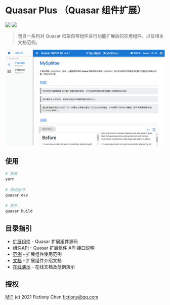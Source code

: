 # Quasar Plus （Quasar 组件扩展）

![](https://img.shields.io/badge/quasar--plus-0.0.2-orange) ![](https://img.shields.io/npm/v/quasar.svg?label=quasar)

> 包含一系列对 Quasar 框架自带组件进行功能扩展后的实用组件，以及相关文档范例。

![](./preview.png)

## 使用

```bash
# 安装
yarn

# 测试运行
quasar dev

# 发布
quasar build
```

## 目录指引

* [扩展组件](src/components/plus) - Quasar 扩展组件源码
* [组件API](src/components/api) - Quasar 扩展组件 API 接口说明
* [范例](src/examples) - 扩展组件使用范例
* [文档](src/pages/doc) - 扩展组件介绍文档
* [在线演示](https://fictiony.github.com/quasar-plus) - 在线文档及范例演示

## 授权

[MIT](http://en.wikipedia.org/wiki/MIT_License) (c) 2021 Fictiony Chen <fictiony@qq.com>
